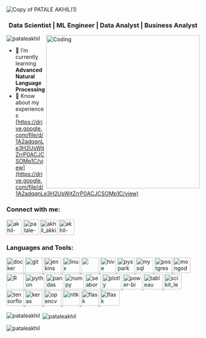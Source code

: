 ![Copy of PATALE AKHIL(1)](https://github.com/PataleAkhil/PataleAkhil/assets/111335903/8710d911-f85f-41ff-9986-611029a26532)
<h3 align="center">Data Scientist | ML Engineer | Data Analyst | Business Analyst</h3>
<img align="right" alt="Coding" width="400" src="https://camo.githubusercontent.com/a4c584bce1c41271485d28f92aaf9f581b3c88b68ca723b6edfd58b4ba988c2b/68747470733a2f2f63646e2e6472696262626c652e636f6d2f75736572732f313138373833362f73637265656e73686f74732f363533393432392f70726f6772616d65722e676966">

<p align="left"> <img
        src="https://komarev.com/ghpvc/?username=pataleakhil&label=Profile%20views&color=0e75b6&style=flat"
        alt="pataleakhil" /> </p>

- 🌱 I’m currently learning **Advanced Natural Language Processing**
- 📄 Know about my experiences
[https://drive.google.com/file/d/1A2adqqnLe3H2UsWjtZrrP0ACJCSOMp1C/view](https://drive.google.com/file/d/1A2adqqnLe3H2UsWjtZrrP0ACJCSOMp1C/view)

<h3 align="left">Connect with me:</h3>
<p align="left">
    <a href="mailto:patelakhil.xlnt@gmail.com" target="blank"><img align="center"
            src="https://vectorseek.com/wp-content/uploads/2021/02/Gmail-Logo-Vector-730x730.jpg" alt="akhil-akki"
            height="40" width="40" /></a>
    <a href="https://linkedin.com/in/patale-akhil" target="blank"><img align="center"
            src="https://img.freepik.com/premium-vector/linkedin-icon_488108-5.jpg?w=2000" alt="patale-akhil"
            height="40" width="40" /></a>
    <a href="https://kaggle.com/akhil_akki" target="blank"><img align="center"
            src="https://cdn.hashnode.com/res/hashnode/image/upload/v1622730874517/3g7G6Hv-W.jpeg" alt="akhil_akki"
            height="40" width="45" /></a>
    <a href="https://www.leetcode.com/akhil-akki" target="blank"><img align="center"
            src="https://user-images.githubusercontent.com/36547915/97088991-45da5d00-1652-11eb-900f-80d106540f4f.png"
            alt="akhil-akki" height="40" width="40" /></a>
</p>

<h3 align="left">Languages and Tools:</h3>
<p align="left"> <a href="https://www.docker.com/" target="_blank" rel="noreferrer"> <img
            src="https://w7.pngwing.com/pngs/34/543/png-transparent-docker-plain-wordmark-logo-icon.png" alt="docker"
            width="45" height="40" />
        </a> <a href="https://git-scm.com/" target="_blank" rel="noreferrer"> <img
            src="https://git-scm.com/images/logos/logomark-orange@2x.png" alt="git" width="45" height="40" />
        </a> <a href="https://www.jenkins.io" target="_blank" rel="noreferrer"> <img
            src="https://icon-library.com/images/jenkins-icon/jenkins-icon-20.jpg" alt="jenkins" width="45"
            height="40" />
        </a> <a href="https://www.linux.org/" target="_blank" rel="noreferrer"> <img
            src="https://i.pinimg.com/736x/27/0b/69/270b69e3f7fe26db5a4120c8b16e0552.jpg" alt="linux" width="45"
            height="40" />
        </a> <a href="https://hadoop.apache.org/" target="_blank" rel="noreferrer"> <img
            src="https://encrypted-tbn0.gstatic.com/images?q=tbn:ANd9GcTmjhlCUkeaigOLMSAXwmKfqzsKlimili0XHoS2pUMxrXwCVVZ_luPK0CBPfUVqrqzU0Dg&usqp=CAU"
            width="45" height="40" />
        </a> <a href="https://hive.apache.org/" target="_blank" rel="noreferrer"> <img
            src="https://cdn.analyticsvidhya.com/wp-content/uploads/2021/12/8080611_apache-hive.c188b73a31.jpg"
            alt="hive" width="40" height="40" />
        </a> <a href="https://spark.apache.org/docs/latest/api/python/" target="_blank" rel="noreferrer"> <img
            src="https://www.vectorlogo.zone/logos/apache_spark/apache_spark-ar21.png"
            alt="pyspark" width="45" height="40" />
        </a> <a href="https://www.mysql.com/" target="_blank" rel="noreferrer">
            <img src="https://c8.alamy.com/comp/2M94X2G/mysql-logo-white-background-2M94X2G.jpg" alt="mysql" width="45"
            height="40" />
        </a> <a href="https://www.postgresql.org" target="_blank" rel="noreferrer"> <img
            src="https://ih1.redbubble.net/image.3523517353.9092/st,small,507x507-pad,600x600,f8f8f8.jpg"
            alt="postgresql" width="45" height="40" />
        </a> <a href="https://www.mongodb.com/" target="_blank" rel="noreferrer"> <img
            src="https://www.pngitem.com/pimgs/m/385-3850320_png-transparent-mongodb-icon-mongodb-logo-png-download.png"
            alt="mongodb" width="45" height="40" />
        </a> <a href="https://www.r-project.org/" target="_blank" rel="noreferrer"> <img
            src="https://cdn.fordhamram.com/wp-content/uploads/Best-Online-R-Programming-Courses.jpg"
            alt="R" width="45" height="40" />
        </a> <a href="https://www.python.org" target="_blank" rel="noreferrer"> <img
            src="https://www.pngitem.com/pimgs/m/159-1595932_python-logo-png-transparent-images-logo-transparent-background.png"
            alt="python" width="50" height="40" />
        </a> <a href="https://pandas.pydata.org/" target="_blank" rel="noreferrer"> <img
            src="https://encrypted-tbn0.gstatic.com/images?q=tbn:ANd9GcT01Ctpf3nRjz7b9l-om2h2llNA0jL4d_MVtXXXHVF5mWIn5nyMXLgzYscFGZdbhf_LN8M&usqp=CAU"
            alt="pandas" width="45" height="40" />
        </a> <a href="https://numpy.org/" target="_blank" rel="noreferrer"> <img
            src="https://numpy.org/images/twitter-image.jpg"
            alt="numpy" width="50" height="40" />
        </a> <a href="https://seaborn.pydata.org/" target="_blank" rel="noreferrer"> <img
            src="https://avatars.githubusercontent.com/u/22799945?s=200&v=4" alt="seaborn" width="40" height="40" />
        </a> <a href="https://plotly.com/python/" target="_blank" rel="noreferrer"> <img
            src="https://upload.wikimedia.org/wikipedia/commons/0/03/Plotly_logo.png" alt="plotly" width="50" height="40" />
        </a> <a href="https://powerbi.microsoft.com/en-in/" target="_blank" rel="noreferrer"> <img
            src="https://seekvectorlogo.com/wp-content/uploads/2022/02/power-bi-vector-logo-2022-small.png" alt="power-bi" width="50" height="40" />
        </a> <a href="https://www.tableau.com/" target="_blank" rel="noreferrer"> <img
            src="https://linksinternational.com/wp-content/uploads/2020/09/Tableau-Logo.png" alt="tableau" width="50" height="40" />     
        </a> <a href="https://scikit-learn.org/" target="_blank" rel="noreferrer">
            <img src="https://analyticsdrift.com/wp-content/uploads/2021/04/Scikit-learn-free-course.jpg" alt="scikit_learn"
            width="45" height="40" />
        </a> <a href="https://www.tensorflow.org" target="_blank" rel="noreferrer"> <img
            src="https://blog.paperspace.com/content/images/size/w1050/2021/01/0_szgpfwmBY_CuZwP8-2.png"
            alt="tensorflow" width="45" height="40" />
        </a> <a href="https://keras.io/" target="_blank" rel="noreferrer"> <img
            src="https://static.javatpoint.com/tutorial/keras/images/keras.png"
            alt="keras" width="45" height="40" />
        </a> <a href="https://opencv.org/" target="_blank" rel="noreferrer"> <img
            src="https://editor.analyticsvidhya.com/uploads/800882.png" alt="opencv" width="45" height="40" />
        </a> <a href="https://www.nltk.org/" target="_blank" rel="noreferrer"> <img
            src="https://i2.wp.com/ittutorial.org/wp-content/uploads/2020/09/1_cXlPOwhc6A3Skp9GQ1gVFQ.png?fit=500%2C382&ssl=1" alt="nltk" width="45" height="40" />
        </a> <a href="https://flask.palletsprojects.com/" target="_blank" rel="noreferrer"> <img
            src="https://ih1.redbubble.net/image.2488655049.9084/st,small,507x507-pad,600x600,f8f8f8.jpg" alt="flask"
            width="45" height="40" />
        </a> <a href="https://streamlit.io/" target="_blank" rel="noreferrer"> <img
            src="https://cdn.analyticsvidhya.com/wp-content/uploads/2021/06/39595st.jpeg" alt="flask"
            width="50" height="40" />
    </a>
</p>

<p><img align="left"
        src="https://github-readme-stats.vercel.app/api/top-langs?username=pataleakhil&show_icons=true&locale=en&layout=compact"
        alt="pataleakhil" /></p>

<p>&nbsp;<img align="center"
        src="https://github-readme-stats.vercel.app/api?username=pataleakhil&show_icons=true&locale=en"
        alt="pataleakhil" />
</p>

<p><img align="center" src="https://github-readme-streak-stats.herokuapp.com/?user=pataleakhil&" alt="pataleakhil" />
</p>
